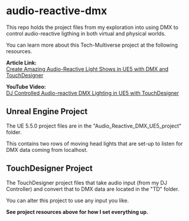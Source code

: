 # audio-reactive-dmx
This repo holds the project files from my exploration into using DMX to control audio-reactive ligthing in both virtual and physical worlds.

You can learn more about this Tech-Multiverse project at the following resources.   

**Article Link:**     
[Create Amazing Audio-Reactive Light Shows in UE5 with DMX and TouchDesigner](https://tech-multiverse.com/projects/create-amazing-audio-reactive-light-shows-in-ue5-with-dmx-and-touchdesigner/)

**YouTube Video:**    
[DJ Controlled Audio-reactive DMX Lighting in UE5 with TouchDesigner](https://youtu.be/_mUPLc8n1cY?si=eZG6GqWscLlHSZWS)


## Unreal Engine Project
The UE 5.5.0 project files are in the "Audio_Reactive_DMX_UE5_project" folder.  

This contains two rows of moving head lights that are set-up to listen for DMX data coming from localhost.

## TouchDesigner Project
The TouchDesigner project files that take audio input (from my DJ Controller) and convert that to DMX data are located in the "TD" folder.

You can alter this project to use any input you like.    

**See project resources above for how I set everything up.**


